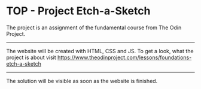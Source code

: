 # TOP - Project Etch-a-Sketch

The project is an assignment of the fundamental course from The Odin Project.

------------------------------

The website will be created with HTML, CSS and JS. 
To get a look, what the project is about visit https://www.theodinproject.com/lessons/foundations-etch-a-sketch

------------------------------
The solution will be visible as soon as the website is finished.

